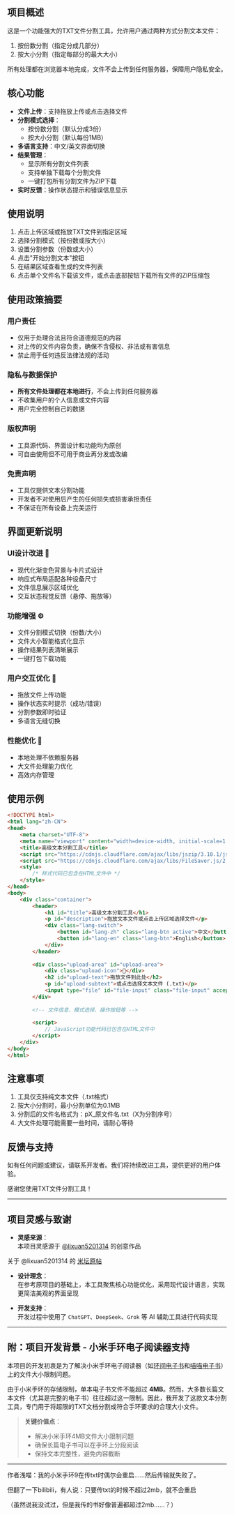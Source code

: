 ## 项目概述

这是一个功能强大的TXT文件分割工具，允许用户通过两种方式分割文本文件：
1. 按份数分割（指定分成几部分）
2. 按大小分割（指定每部分的最大大小）

所有处理都在浏览器本地完成，文件不会上传到任何服务器，保障用户隐私安全。

## 核心功能

- **文件上传**：支持拖放上传或点击选择文件
- **分割模式选择**：
  - 按份数分割（默认分成3份）
  - 按大小分割（默认每份1MB）
- **多语言支持**：中文/英文界面切换
- **结果管理**：
  - 显示所有分割文件列表
  - 支持单独下载每个分割文件
  - 一键打包所有分割文件为ZIP下载
- **实时反馈**：操作状态提示和错误信息显示

## 使用说明

1. 点击上传区域或拖放TXT文件到指定区域
2. 选择分割模式（按份数或按大小）
3. 设置分割参数（份数或大小）
4. 点击"开始分割文本"按钮
5. 在结果区域查看生成的文件列表
6. 点击单个文件名下载该文件，或点击底部按钮下载所有文件的ZIP压缩包

## 使用政策摘要

### 用户责任
- 仅用于处理合法且符合道德规范的内容
- 对上传的文件内容负责，确保不含侵权、非法或有害信息
- 禁止用于任何违反法律法规的活动

### 隐私与数据保护
- **所有文件处理都在本地进行**，不会上传到任何服务器
- 不收集用户的个人信息或文件内容
- 用户完全控制自己的数据

### 版权声明
- 工具源代码、界面设计和功能均为原创
- 可自由使用但不可用于商业再分发或改编

### 免责声明
- 工具仅提供文本分割功能
- 开发者不对使用后产生的任何损失或损害承担责任
- 不保证在所有设备上完美运行

## 界面更新说明

### UI设计改进 🎨
- 现代化渐变色背景与卡片式设计
- 响应式布局适配各种设备尺寸
- 文件信息展示区域优化
- 交互状态视觉反馈（悬停、拖放等）

### 功能增强 ⚙️
- 文件分割模式切换（份数/大小）
- 文件大小智能格式化显示
- 操作结果列表清晰展示
- 一键打包下载功能

### 用户交互优化 🤖
- 拖放文件上传功能
- 操作状态实时提示（成功/错误）
- 分割参数即时验证
- 多语言无缝切换

### 性能优化 🚀
- 本地处理不依赖服务器
- 大文件处理能力优化
- 高效内存管理

## 使用示例

```html
<!DOCTYPE html>
<html lang="zh-CN">
<head>
    <meta charset="UTF-8">
    <meta name="viewport" content="width=device-width, initial-scale=1.0">
    <title>高级文本分割工具</title>
    <script src="https://cdnjs.cloudflare.com/ajax/libs/jszip/3.10.1/jszip.min.js"></script>
    <script src="https://cdnjs.cloudflare.com/ajax/libs/FileSaver.js/2.0.5/FileSaver.min.js"></script>
    <style>
        /* 样式代码已包含在HTML文件中 */
    </style>
</head>
<body>
    <div class="container">
        <header>
            <h1 id="title">高级文本分割工具</h1>
            <p id="description">拖放文本文件或点击上传区域选择文件</p>
            <div class="lang-switch">
                <button id="lang-zh" class="lang-btn active">中文</button>
                <button id="lang-en" class="lang-btn">English</button>
            </div>
        </header>
        
        <div class="upload-area" id="upload-area">
            <div class="upload-icon">📁</div>
            <h2 id="upload-text">拖放文件到此处</h2>
            <p id="upload-subtext">或点击选择文本文件 (.txt)</p>
            <input type="file" id="file-input" class="file-input" accept=".txt">
        </div>
        
        <!-- 文件信息、模式选择、操作按钮等 -->
        
        <script>
            // JavaScript功能代码已包含在HTML文件中
        </script>
    </div>
</body>
</html>
```

## 注意事项

1. 工具仅支持纯文本文件（.txt格式）
2. 按大小分割时，最小分割单位为0.1MB
3. 分割后的文件名格式为：pX_原文件名.txt（X为分割序号）
4. 大文件处理可能需要一些时间，请耐心等待

## 反馈与支持

如有任何问题或建议，请联系开发者。我们将持续改进工具，提供更好的用户体验。

感谢您使用TXT文件分割工具！

---

## 项目灵感与致谢

- **灵感来源**：  
  本项目灵感源于 [@lixuan5201314](https://github.com/lixuan5201314/lixuan5201314) 的创意作品

关于 @lixuan5201314 的 [米坛原帖](https://www.bandbbs.cn/resources/2734/)

- **设计理念**：  
  在参考原项目的基础上，本工具聚焦核心功能优化，采用现代设计语言，实现更简洁美观的界面呈现

- **开发支持**：  
  开发过程中使用了 `ChatGPT`、`DeepSeek`、`Grok` 等 AI 辅助工具进行代码实现

---

## 附：项目开发背景 - 小米手环电子阅读器支持

本项目的开发初衷是为了解决小米手环电子阅读器（如[环间电子书](https://b23.tv/94Wv5Un)和[喵喵电子书](https://b23.tv/9BmBcpb)）上的文件大小限制问题。

由于小米手环的存储限制，单本电子书文件不能超过 **4MB**。然而，大多数长篇文本文件（尤其是完整的电子书）往往超过这一限制。因此，我开发了这款文本分割工具，专门用于将超限的TXT文档分割成符合手环要求的合理大小文件。

> **关键价值点**：
> - 解决小米手环4MB文件大小限制问题
> - 确保长篇电子书可以在手环上分段阅读
> - 保持文本完整性，避免内容截断

---

作者浅喵：我的小米手环9在传txt时偶尔会重启……然后传输就失败了。

但翻了一下bilibili，有人说：只要传txt的时候不超过2mb，就不会重启

（虽然说我没试过，但是我传的书好像普遍都超过2mb……？）
